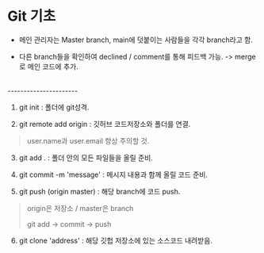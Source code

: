 <h1>Git 기초</h1>

- 메인 관리자는 Master branch, main에 덧붙이는 사람들을 각각 branch라고 함. 

- 다른 branch들을 확인하여 declined / comment를 통해 피드백 가능. -> merge로 메인 코드에 추가.
</br>
----------------------
</br>

1. git init : 폴더에 git성격.



2. git remote add origin : 깃허브 코드저장소와 폴더를 연결.
> user.name과 user.email 항상 주의할 것.

3. git add . : 폴더 안의 모든 파일들을 올릴 준비.

4. git commit -m 'message' : 메시지 내용과 함께 올릴 코드 준비.

5. git push (origin master) : 해당 branch에 코드 push.
> origin은 저장소 / master은 branch
> 
> git add -> commit -> push 

6. git clone 'address' : 해당 깃헙 저장소에 있는 소스코드 내려받음.